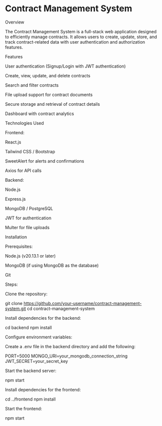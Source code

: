 <h1>Contract Management System</h1>

Overview
  
The Contract Management System is a full-stack web application designed to efficiently manage contracts. It allows users to create, update, store, and track contract-related data with user authentication and authorization features.

Features

User authentication (Signup/Login with JWT authentication)

Create, view, update, and delete contracts

Search and filter contracts

File upload support for contract documents

Secure storage and retrieval of contract details

Dashboard with contract analytics

Technologies Used

Frontend:

React.js

Tailwind CSS / Bootstrap

SweetAlert for alerts and confirmations

Axios for API calls

Backend:

Node.js

Express.js

MongoDB / PostgreSQL

JWT for authentication

Multer for file uploads

Installation

Prerequisites:

Node.js (v20.13.1 or later)

MongoDB (if using MongoDB as the database)

Git

Steps:

Clone the repository:

git clone https://github.com/your-username/contract-management-system.git
cd contract-management-system

Install dependencies for the backend:

cd backend
npm install

Configure environment variables:

Create a .env file in the backend directory and add the following:

PORT=5000
MONGO_URI=your_mongodb_connection_string
JWT_SECRET=your_secret_key

Start the backend server:

npm start

Install dependencies for the frontend:

cd ../frontend
npm install

Start the frontend:

npm start
